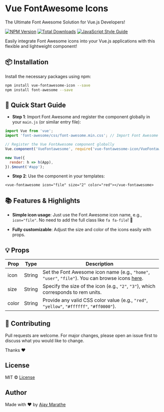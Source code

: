 # Vue FontAwesome Icons

The Ultimate Font Awesome Solution for Vue.js Developers!

[![NPM Version](https://img.shields.io/npm/v/vue-fontawesome-icon.svg)](https://www.npmjs.com/package/vue-fontawesome-icon)
[![Total Downloads](https://img.shields.io/npm/dt/vue-fontawesome-icon.svg)](https://www.npmjs.com/package/vue-fontawesome-icon)
[![JavaScript Style Guide](https://img.shields.io/badge/code_style-standard-brightgreen.svg)](https://standardjs.com)

Easily integrate Font Awesome icons into your Vue.js applications with this flexible and lightweight component!

## 📦 Installation

Install the necessary packages using npm:

```bash
npm install vue-fontawesome-icon --save
npm install font-awesome --save
```

## 🚀 Quick Start Guide

- **Step 1**: Import Font Awesome and register the component globally in your `main.js` (or similar entry file):

```javascript
import Vue from 'vue';
import 'font-awesome/css/font-awesome.min.css'; // Import Font Awesome CSS

// Register the Vue FontAwesome component globally
Vue.component('VueFontawesome', require('vue-fontawesome-icon/VueFontawesome.vue').default);

new Vue({
  render: h => h(App),
}).$mount('#app');
```

- **Step 2**: 
Use the component in your templates:

```vue
<vue-fontawesome icon="file" size="2" color="red"></vue-fontawesome>
```
## 📚 Features & Highlights

- **Simple icon usage**: Just use the Font Awesome icon name, e.g., `icon="file"`. No need to add the full class like `fa fa-file`! 🚫

- **Fully customizable**: Adjust the size and color of the icons easily with props.

## 💡 Props

| Prop   | Type   | Description                                                                                   |
|--------|--------|-----------------------------------------------------------------------------------------------------------|
| icon   | String | Set the Font Awesome icon name (e.g., `"home"`, `"user"`, `"file"`). You can browse icons [here](https://fontawesome.com/icons). |
| size   | String | Specify the size of the icon (e.g., `"2"`, `"3"`), which corresponds to rem units.          |
| color  | String | Provide any valid CSS color value (e.g., `"red"`, `"yellow"`, `"#ffffff"`, `"#ff0000"`).      |

## 🤝 Contributing

Pull requests are welcome. For major changes, please open an issue first to discuss what you would like to change.

Thanks ❤️

## License

MIT © [License](https://github.com/ajaymarathe/react-bootstrap-spinner/blob/master/LICENSE)

## Author
Made with ❤️ by [Ajay Marathe](https://github.com/ajaymarathe)

